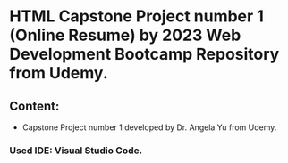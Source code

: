 # HTML Capstone Project number 1 (Online Resume) by 2023 Web Development Bootcamp Repository from Udemy.

## Content:

- Capstone Project number 1 developed by Dr. Angela Yu from Udemy.

### Used IDE: Visual Studio Code.

